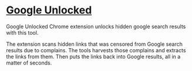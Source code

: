 # [Google Unlocked](http://ibit.ws/google-unlocked/)
Google Unlocked Chrome extension unlocks hidden google search results with this tool. 

The extension scans hidden links that was censored from Google search results due to complains. The tools harvests those complains and extracts the links from them. Then puts the links back into Google results, all in a matter of seconds.
